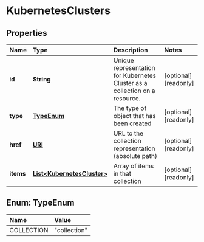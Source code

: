 # KubernetesClusters

## Properties

| Name | Type | Description | Notes |
| :--- | :--- | :--- | :--- |
| **id** | **String** | Unique representation for Kubernetes Cluster as a collection on a resource. | \[optional\] \[readonly\] |
| **type** | [**TypeEnum**](kubernetesclusters.md#TypeEnum) | The type of object that has been created | \[optional\] \[readonly\] |
| **href** | [**URI**](https://github.com/ionos-cloud/sdk-java/tree/8f2023b15d2a11cc163b3abd7b642806c3db5f2c/docs/URI.md) | URL to the collection representation \(absolute path\) | \[optional\] \[readonly\] |
| **items** | [**List&lt;KubernetesCluster&gt;**](kubernetescluster.md) | Array of items in that collection | \[optional\] \[readonly\] |

## Enum: TypeEnum

| Name | Value |
| :--- | :--- |
| COLLECTION | "collection" |

